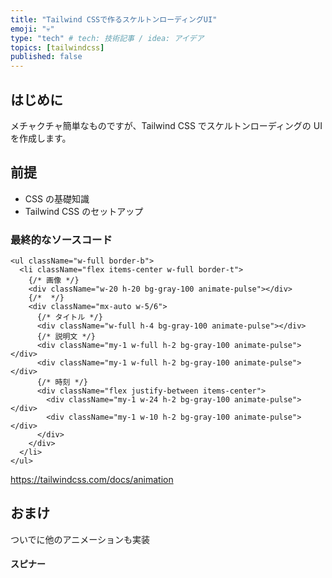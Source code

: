 ```yaml
---
title: "Tailwind CSSで作るスケルトンローディングUI"
emoji: "💀"
type: "tech" # tech: 技術記事 / idea: アイデア
topics: [tailwindcss]
published: false
---
```


## はじめに

メチャクチャ簡単なものですが、Tailwind CSS でスケルトンローディングの UI を作成します。

## 前提

- CSS の基礎知識
- Tailwind CSS のセットアップ

### 最終的なソースコード

```tsx:SampleComponent.tsx
<ul className="w-full border-b">
  <li className="flex items-center w-full border-t">
    {/* 画像 */}
    <div className="w-20 h-20 bg-gray-100 animate-pulse"></div>
    {/*  */}
    <div className="mx-auto w-5/6">
      {/* タイトル */}
      <div className="w-full h-4 bg-gray-100 animate-pulse"></div>
      {/* 説明文 */}
      <div className="my-1 w-full h-2 bg-gray-100 animate-pulse"></div>
      <div className="my-1 w-full h-2 bg-gray-100 animate-pulse"></div>
      {/* 時刻 */}
      <div className="flex justify-between items-center">
        <div className="my-1 w-24 h-2 bg-gray-100 animate-pulse"></div>
        <div className="my-1 w-10 h-2 bg-gray-100 animate-pulse"></div>
      </div>
    </div>
  </li>
</ul>
```

https://tailwindcss.com/docs/animation

## おまけ

ついでに他のアニメーションも実装

#### スピナー
